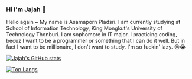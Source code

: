 ### Hi I'm Jajah 💖

Hello again ~ My name is Asamaporn Pladsri. I am currently studying at School of Information Technology, King Mongkut's University of Technology Thonburi.
I am sophomore in IT major. I practicing coding, becuz I want to be a programmer or something that I can do it well. But in fact I want to be millionaire, I don't want to study. I'm so fuckin' lazy. 😢😭

[![Jajah's GitHub stats](https://github-readme-stats.vercel.app/api?username=Jajahz&count_private=true&show_icons=true&theme=synthwave)](https://github.com/anuraghazra/github-readme-stats)

[![Top Langs](https://github-readme-stats.vercel.app/api/top-langs/?username=Jajahz&layout=compact)](https://github.com/anuraghazra/github-readme-stats)
